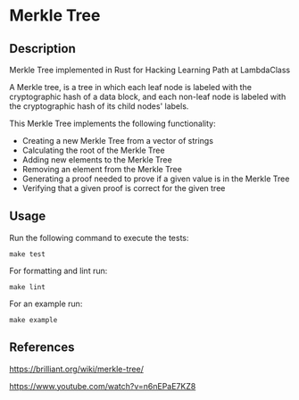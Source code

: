 # Merkle Tree

## Description

Merkle Tree implemented in Rust for Hacking Learning Path at LambdaClass

A Merkle tree, is a tree in which each leaf node is labeled with the cryptographic hash of a data block, and each non-leaf node is labeled with the cryptographic hash of its child nodes' labels.

This Merkle Tree implements the following functionality:
- Creating a new Merkle Tree from a vector of strings
- Calculating the root of the Merkle Tree
- Adding new elements to the Merkle Tree
- Removing an element from the Merkle Tree
- Generating a proof needed to prove if a given value is in the Merkle Tree
- Verifying that a given proof is correct for the given tree

## Usage

Run the following command to execute the tests:

`make test`

For formatting and lint run:

`make lint`

For an example run:

`make example`


## References

https://brilliant.org/wiki/merkle-tree/

https://www.youtube.com/watch?v=n6nEPaE7KZ8



